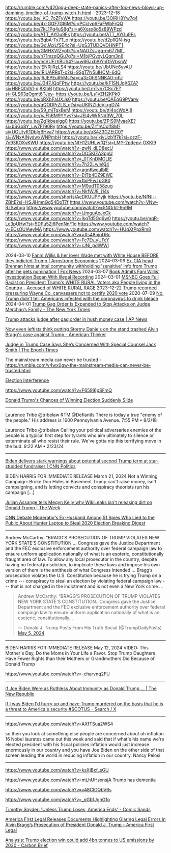 https://rumble.com/v420qgu-deep-state-panics-after-fox-news-blows-up-damning-timeline-of-trump-witch-h.html - 2023-12-18
https://youtu.be/_KC_7oZFyWA
https://youtu.be/3OlRH8Yw7q4
https://youtu.be/4x-GGF7GI6M?si=PCcIvp6FaFWbFrQQ
https://youtu.be/7kL1Pg4uS8g?si=a6Xosx8o5z89WPzd
https://youtu.be/ATT_AYGu9Fs
https://youtu.be/ATT_AYGu9Fs
https://youtu.be/BqbA-Tx7T_o
https://youtu.be/d2pIlQN-isg
https://youtu.be/GdJAxLfSE4c?si=UpS3TUDQVOHNPT1_
https://youtu.be/GMHXVfZyofk?si=NAOZsUgq-m677Mf_
https://youtu.be/h71mzqQGu7g?si=M1bjPGvxyLQqm3n6
https://youtu.be/hcVUFzhBUh4?si=w66JxbAYmG5VbsnW
https://youtu.be/iENRjiRzLS4
https://youtu.be/iJbUNc6yvAU
https://youtu.be/IRiUARRqT-o?si=9SgT7N5uIHCM-6dQ
https://youtu.be/j6JEPEuRhMs?si=ca3zOhSNNKA0-nfU
https://youtu.be/J347JQqFPtw
https://youtu.be/kF1SNJgX6ZA?si=HBFQ0dVl-gj8XIbB
https://youtu.be/LmTvn7C8c7E?si=GLS63zOgmt6TJey-
https://youtu.be/Ls1vZH2KPk0
https://youtu.be/oRXbFaUXJs0
https://youtu.be/QAEqG9PVarw
https://youtu.be/qQODPrZLS_g?si=aUKlNZIdcV-xgD74
https://youtu.be/S9_miTqxBeM
https://youtu.be/ttl4ocWdAj8
https://youtu.be/VJFhBM9YYvs?si=JEI4vWr5Nd3W_70L
https://youtu.be/Zg1kbeeigg0
https://youtu.be/ZPlS9MvaeXE?si=bSGo8Y_Lw7F190Ry
https://youtu.be/Zrf1AColf8M?si=UOUtyK1DblgBHva7
https://youtu.be/uS4Z3GZEtC0?si=WNxAINydwxWNPmbH
https://youtu.be/lxjvUzb1f7k?si=ozzF-7o93KOXyKWU
https://youtu.be/NfH1ZUHLwfQ?si=LMY-2pdepv-OXKI9
https://www.youtube.com/watch?v=zwN_dLD8ecU
https://www.youtube.com/watch?v=DO5KIZA3ppU
https://www.youtube.com/watch?v=_0TKnDMOLIE
https://www.youtube.com/watch?v=7h22LwleKj4
https://www.youtube.com/watch?v=agnKwculbIE
https://www.youtube.com/watch?v=EtTb4DZ9EWE
https://www.youtube.com/watch?v=fbiPFwzpG80
https://www.youtube.com/watch?v=M9udT058zug
https://www.youtube.com/watch?v=NkfWJ8_j14s
https://www.youtube.com/shorts/AcDKUUPYyjk
https://youtu.be/NfNl--ZBItE?si=HSJjHmnGg54DoT7f
https://www.youtube.com/watch?v=VNw-RzSwhqo
https://www.youtube.com/watch?v=5NGrkt-9nRM
https://www.youtube.com/watch?v=jJmguAxJxCk
https://www.youtube.com/watch?v=lkgTd5Gq6w0
https://youtu.be/mqR-Lc3pUHw?si=5DPu5Zj6PenNnF1d
https://www.youtube.com/watch?v=ECsOUIAeyMA
https://www.youtube.com/watch?v=HUqXtPpxRm8
https://www.youtube.com/watch?v=uXs48ojqU6c
https://www.youtube.com/watch?v=Fc7Ev_yUFcY
https://www.youtube.com/watch?v=rJNj_gdlWWI


2024-03-10 [Fanni Willis & her lover Wade met with White House BEFORE they indicted Trump | Armstrong Economics](https://www.armstrongeconomics.com/armstrongeconomics101/deep-state/fanni-willis-her-lover-wade-met-with-white-house-before-they-indicted-trump/)
2024-03-09 [Ex-CIA head Brennan hints at intel community withholding 'sensitive' info from Trump after he gets nomination | Fox News](https://www.foxnews.com/media/ex-cia-head-brennan-hints-intel-community-withholding-sensitive-info-trump-gets-nomination)
2024-03-07 [Book Admits Fani Willis' Investigation Began With Illegal Recording](https://thefederalist.com/2024/03/07/new-book-admits-fani-willis-get-trump-investigation-began-with-illegal-recording/)
2024-03-01 [MSNBC Goes Full Racist on President Trump's WHITE RURAL Voters aka People living in the Country - Accused of WHITE RURAL RAGE](https://rumble.com/v4gisu6-msnbc-goes-full-racist-on-pres-trumps-white-rural-voters-aka-people-living-.html)
2023-12-22 [Trump recorded pressuring Wayne Co. canvassers not to certify 2020 vote](https://www.detroitnews.com/story/news/politics/2023/12/21/donald-trump-recorded-pressuring-wayne-canvassers-not-to-certify-2020-vote-michigan/72004514007/)
2020-07-09 [No, Trump didn't tell Americans infected with the coronavirus to drink bleach](https://www.politifact.com/factchecks/2020/jul/11/joe-biden/no-trump-didnt-tell-americans-infected-coronavirus/)
2024-04-01 [Trump Gag Order Is Expanded to Stop Attacks on Judge Merchan’s Family - The New York Times](https://www.nytimes.com/2024/04/01/nyregion/trump-gag-order-juan-merchan.html)

[Trump attacks judge after gag order in hush money case | AP News](https://apnews.com/article/donald-trump-judge-merchan-hush-money-gag-order-truth-social-daughter-578a0c6334b206d81dc2ebf6a410a502)

[Now even leftists think putting Stormy Daniels on the stand trashed Alvin Bragg's case against Trump - American Thinker](https://www.americanthinker.com/blog/2024/05/now_even_leftists_think_putting_stormy_daniels_on_the_stand_trashed_alvin_bragg_s_case_against_trump.html)

[Judge in Trump Case Says She’s Concerned With Special Counsel Jack Smith | The Epoch Times](https://www.theepochtimes.com/us/judge-in-trump-case-says-shes-concerned-with-special-counsel-jack-smith-5653302)

The mainstream media can never be trusted - https://rumble.com/v4wx0gw-the-mainstream-media-can-never-be-trusted.html

[Election Interference](https://www.bitchute.com/video/dPpYTubvKRk/)

https://www.youtube.com/watch?v=F659I6pSFmQ

[Donald Trump's Chances of Winning Election Suddenly Slide](https://www.msn.com/en-us/news/politics/donald-trumps-chances-of-winning-election-suddenly-slide/ar-BB1ovR6R)

---

Laurence Tribe
@tribelaw
RTM
@Defiantls
There is today a true "enemy of the people." His address is 1600 Pennsylvania Avenue.
7:55 PM • 8/2/18

Laurence Tribe
@tribelaw
Calling your political adversaries enemies of the people is a typical first step for tyrants who aim ultimately to silence or exterminate all who resist their rule. We've gotta nip this terrifying move in the bud.
9:22 AM • 2/23/24

---

[Biden delivers stark warnings about potential second Trump term at star-studded fundraiser | CNN Politics](https://www.cnn.com/2024/06/16/politics/joe-biden-supreme-court-warning-barack-obama-jimmy-kimmel/index.html)

BIDEN HARRIS
FOR IMMEDIATE RELEASE
March 21, 2024
Not a Winning Campaign: Broke Don Hides
in Basement
Trump can't raise money, isn't campaigning, and is letting convicts and conspiracy theorists run his campaign
\[...\]

[Julian Assange tells Megyn Kelly why WikiLeaks isn't releasing dirt on Donald Trump | The Week](https://theweek.com/speedreads/645239/julian-assange-tells-megyn-kelly-why-wikileaks-isnt-releasing-dirt-donald-trump)

[CNN Debate Moderator’s Ex-Husband Among 51 Spies Who Lied to the Public About Hunter Laptop to Steal 2020 Election Breaking Digest](https://breakingdigest.com/cnn-debate-moderators-ex-husband-among-51-spies-who-lied-to-the-public-about-hunter-laptop-to-steal-2020-election/)

---

Andrew McCarthy: “BRAGG’S PROSECUTION OF TRUMP VIOLATES NEW YORK STATE’S CONSTITUTION ... Congress gave the Justice Department and the FEC exclusive enforcement authority over federal campaign law to ensure uniform application nationally of what is an esoteric, constitutionally fraught area of law. To allow any local prosecutor in the country, despite having no federal jurisdiction, to implicate these laws and impose his own version of them is the antithesis of what Congress intended ... Bragg’s prosecution violates the U.S. Constitution because he is trying Trump on a crime --- conspiracy to steal an election by violating federal campaign law --- that is not charged in the indictment and is not even a New York crime ...

<blockquote class="twitter-tweet"><p lang="en" dir="ltr">Andrew McCarthy: “BRAGG’S PROSECUTION OF TRUMP VIOLATES NEW YORK STATE’S CONSTITUTION…Congress gave the Justice Department and the FEC exclusive enforcement authority over federal campaign law to ensure uniform application nationally of what is an esoteric, constitutionally…</p>&mdash; Donald J. Trump Posts From His Truth Social (@TrumpDailyPosts) <a href="https://twitter.com/TrumpDailyPosts/status/1787219946315063437?ref_src=twsrc%5Etfw">May 5, 2024</a></blockquote> <script async src="https://platform.twitter.com/widgets.js" charset="utf-8"></script>

---

BIDEN HARRIS
FOR IMMEDIATE RELEASE
May 12, 2024
VIDEO: This Mother's Day, Do the Moms in Your Life a Favor. Stop Trump
Daughters Have Fewer Rights than their Mothers or Grandmothers Did Because of Donald Trump

https://www.youtube.com/watch?v=-charvnq2FU

---

[If Joe Biden Were as Ruthless About Immunity as Donald Trump … | The New Republic](https://newrepublic.com/article/183422/joe-biden-ruthless-immunity-donald-trump)

[If I was Biden l'd hurry up and have Trump murdered on the basis that he is a threat to America's security #SCOTUS - Search / X](https://x.com/search)

---

https://www.youtube.com/watch?v=AXfTSua2WS4

so then you look at something else people are concerned about uh inflation 16 Nobel laurates came out this week and said that if what's his name we're elected president with his fiscal policies inflation would just increase enormously in our country and you have Joe Biden on the other side of that screen leading the world in reducing inflation in our country. Nancy Pelosi

---

https://www.youtube.com/watch?v=ksXjBxf_sGU

https://www.youtube.com/watch?v=mLhUHsxnsjA Trump has dementia

https://www.youtube.com/watch?v=v48ClOQbV6s

https://www.youtube.com/watch?v=_qGb1JgnG1o

[Timothy Snyder: 'Unless Trump Loses, America Ends' - Comic Sands](https://www.comicsands.com/timothy-snyder-trump-america-ends-2668680948.html)

[America First Legal Releases Documents Highlighting Glaring Legal Errors in Alvin Bragg’s Prosecution of President Donald J. Trump - America First Legal](https://aflegal.org/america-first-legal-releases-documents-highlighting-glaring-legal-errors-in-alvin-braggs-prosecution-of-president-donald-j-trump/)

[Analysis: Trump election win could add 4bn tonnes to US emissions by 2030 - Carbon Brief](https://www.carbonbrief.org/analysis-trump-election-win-could-add-4bn-tonnes-to-us-emissions-by-2030/)
